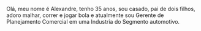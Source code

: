 Olá, meu nome é Alexandre, tenho 35 anos, sou casado, pai de dois filhos, adoro malhar, correr e jogar bola e atualmente sou Gerente de Planejamento Comercial em uma Industria do Segmento automotivo. 
